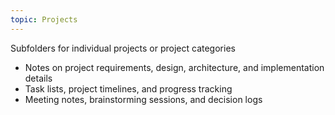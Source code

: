 ```yaml
---
topic: Projects
---
```


Subfolders for individual projects or project categories

- Notes on project requirements, design, architecture, and implementation details
- Task lists, project timelines, and progress tracking
- Meeting notes, brainstorming sessions, and decision logs